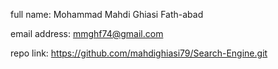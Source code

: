 full name: Mohammad Mahdi Ghiasi Fath-abad

email address: mmghf74@gmail.com

repo link: https://github.com/mahdighiasi79/Search-Engine.git
